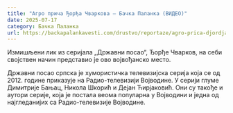 ```yaml
---
title: "Агро прича Ђорђа Чваркова – Бачка Паланка (ВИДЕО)"
date: 2025-07-17
category: Бачка Паланка
url: https://backapalankavesti.com/drustvo/reportaze/agro-prica-djordja-cvarkova-backa-palanka-video/
---
```


Измишљени лик из серијала „Државни посао“, Ђорђе Чварков, на себи својствен начин представио је ово војвођанско место.

Државни посао српска је хумористичка телевизијска серија која се од 2012. године приказује на Радио-телевизији Војводине. У серији глуме Димитрије Бањац, Никола Шкорић и Дејан Ћирјаковић. Они су такође и аутори серије, која је постала веома популарна у Војводини и једна од најгледанијих са Радио-телевизије Војводине.
